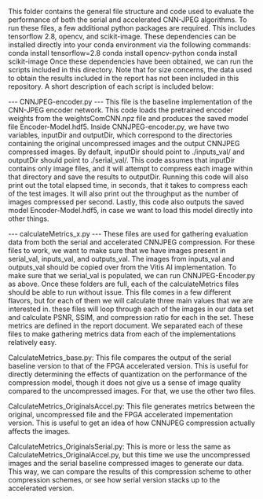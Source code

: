 This folder contains the general file structure and code used to evaluate the performance of both the
serial and accelerated CNN-JPEG algorithms. To run these files, a few additional python packages are required.
This includes tensorflow 2.8, opencv, and scikit-image. These dependencies can be installed directly into 
your conda environment via the following commands:
conda install tensorflow=2.8
conda install opencv-python
conda install scikit-image
Once these dependencies have been obtained, we can run the scripts included in this directory. Note that for 
size concerns, the data used to obtain the results included in the report has not been included in this 
repository. A short description of each script is included below:

--- CNNJPEG-encoder.py ---
This file is the baseline implementation of the CNN-JPEG encoder network. This code loads the pretrained encoder weights from the weightsComCNN.npz file and produces the saved model file Encoder-Model.hdf5. Inside
CNNJPEG-encoder.py, we have two variables, inputDir and outputDir, which correspond to the directories 
containing the original uncompressed images and the output CNNJPEG compressed images. By default, inputDir 
should point to ./inputs_val/ and outputDir should point to ./serial_val/. This code assumes that inputDir 
contains only image files, and it will attempt to compress each image within that directory and save the
results to outputDir. Running this code will also print out the total elapsed time, in seconds, that it 
takes to compress each of the test images. It will also print out the throughput as the number of images 
compressed per second. Lastly, this code also outputs the saved model Encoder-Model.hdf5, in case we 
want to load this model directly into other things.

--- calculateMetrics_x.py ---
These files are used for gathering evaluation data from both the serial and accelerated CNNJPEG 
compression. For these files to work, we want to make sure that we have images present in serial_val, 
inputs_val, and outputs_val. The images from inputs_val and outputs_val should be copied over from the 
Vitis AI implementation. To make sure that we serial_val is populated, we can run CNNJPEG-Encoder.py as
above. Once these folders are full, each of the calculateMetrics files should be able to run without 
issue. This file comes in a few different flavors, but for each of them we will calculate three main 
values that we are interested in. these files will loop through each of the images in our data set and 
calculate PSNR, SSIM, and compression ratio for each in the set. These metrics are defined in the report 
document. We separated each of these files to make gathering metrics data from each of the implementations
relatively easy.

CalculateMetrics_base.py: This file compares the output of the serial baseline version to that of the 
FPGA accelerated version. This is useful for directly determining the effects of quantization on the 
performance of the compression model, though it does not give us a sense of image quality compared to the
uncompressed images. For that, we use the other two files.

CalculateMetrics_OriginalsAccel.py: This file generates metrics between the original, uncompressed file
and the FPGA accelerated impementation version. This is useful to get an idea of how CNNJPEG compression
actually affects the images.

CalculateMetrics_OriginalsSerial.py: This is more or less the same as CalculateMetrics_OriginalAccel.py, 
but this time we use the uncompressed images and the serial baseline compressed images to generate our data.
This way, we can compare the results of this compression scheme to other compression schemes, or see how 
serial version stacks up to the accelerated version.





